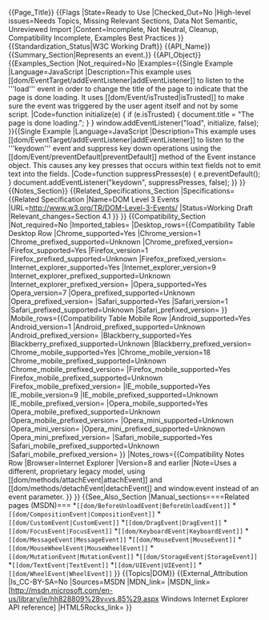 {{Page_Title}}
{{Flags
|State=Ready to Use
|Checked_Out=No
|High-level issues=Needs Topics, Missing Relevant Sections, Data Not Semantic, Unreviewed Import
|Content=Incomplete, Not Neutral, Cleanup, Compatibility Incomplete, Examples Best Practices
}}
{{Standardization_Status|W3C Working Draft}}
{{API_Name}}
{{Summary_Section|Represents an event.}}
{{API_Object}}
{{Examples_Section
|Not_required=No
|Examples={{Single Example
|Language=JavaScript
|Description=This example uses [[dom/EventTarget/addEventListener|addEventListener]] to listen to the '''load''' event in order to change the title of the page to indicate that the page is done loading. It uses [[dom/Event/isTrusted|isTrusted]] to make sure the event was triggered by the user agent itself and not by some script.
|Code=function initialize(e) {
  if (e.isTrusted) {
    document.title = "The page is done loading.";
  }
}
window.addEventListener("load", initialize, false);
}}{{Single Example
|Language=JavaScript
|Description=This example uses [[dom/EventTarget/addEventListener|addEventListener]] to listen to the '''keydown''' event and suppress key down operations using the [[dom/Event/preventDefault|preventDefault]] method of the Event instance object. This causes any key presses that occurs within text fields not to emit text into the fields.
|Code=function suppressPresses(e) {
  e.preventDefault();
}
document.addEventListener("keydown", suppressPresses, false);
}}
}}
{{Notes_Section}}
{{Related_Specifications_Section
|Specifications={{Related Specification
|Name=DOM Level 3 Events
|URL=http://www.w3.org/TR/DOM-Level-3-Events/
|Status=Working Draft
|Relevant_changes=Section 4.1
}}
}}
{{Compatibility_Section
|Not_required=No
|Imported_tables=
|Desktop_rows={{Compatibility Table Desktop Row
|Chrome_supported=Yes
|Chrome_version=1
|Chrome_prefixed_supported=Unknown
|Chrome_prefixed_version=
|Firefox_supported=Yes
|Firefox_version=1
|Firefox_prefixed_supported=Unknown
|Firefox_prefixed_version=
|Internet_explorer_supported=Yes
|Internet_explorer_version=9
|Internet_explorer_prefixed_supported=Unknown
|Internet_explorer_prefixed_version=
|Opera_supported=Yes
|Opera_version=7
|Opera_prefixed_supported=Unknown
|Opera_prefixed_version=
|Safari_supported=Yes
|Safari_version=1
|Safari_prefixed_supported=Unknown
|Safari_prefixed_version=
}}
|Mobile_rows={{Compatibility Table Mobile Row
|Android_supported=Yes
|Android_version=1
|Android_prefixed_supported=Unknown
|Android_prefixed_version=
|Blackberry_supported=Yes
|Blackberry_prefixed_supported=Unknown
|Blackberry_prefixed_version=
|Chrome_mobile_supported=Yes
|Chrome_mobile_version=18
|Chrome_mobile_prefixed_supported=Unknown
|Chrome_mobile_prefixed_version=
|Firefox_mobile_supported=Yes
|Firefox_mobile_prefixed_supported=Unknown
|Firefox_mobile_prefixed_version=
|IE_mobile_supported=Yes
|IE_mobile_version=9
|IE_mobile_prefixed_supported=Unknown
|IE_mobile_prefixed_version=
|Opera_mobile_supported=Yes
|Opera_mobile_prefixed_supported=Unknown
|Opera_mobile_prefixed_version=
|Opera_mini_supported=Unknown
|Opera_mini_version=
|Opera_mini_prefixed_supported=Unknown
|Opera_mini_prefixed_version=
|Safari_mobile_supported=Yes
|Safari_mobile_prefixed_supported=Unknown
|Safari_mobile_prefixed_version=
}}
|Notes_rows={{Compatibility Notes Row
|Browser=Internet Explorer
|Version=8 and earlier
|Note=Uses a different, proprietary legacy model, using [[dom/methods/attachEvent|attachEvent]] and [[dom/methods/detachEvent|detachEvent]] and window.event instead of an event parameter.
}}
}}
{{See_Also_Section
|Manual_sections====Related pages (MSDN)===
*<code>[[dom/BeforeUnloadEvent|BeforeUnloadEvent]]</code>
*<code>[[dom/CompositionEvent|CompositionEvent]]</code>
*<code>[[dom/CustomEvent|CustomEvent]]</code>
*<code>[[dom/DragEvent|DragEvent]]</code>
*<code>[[dom/FocusEvent|FocusEvent]]</code>
*<code>[[dom/KeyboardEvent|KeyboardEvent]]</code>
*<code>[[dom/MessageEvent|MessageEvent]]</code>
*<code>[[dom/MouseEvent|MouseEvent]]</code>
*<code>[[dom/MouseWheelEvent|MouseWheelEvent]]</code>
*<code>[[dom/MutationEvent|MutationEvent]]</code>
*<code>[[dom/StorageEvent|StorageEvent]]</code>
*<code>[[dom/TextEvent|TextEvent]]</code>
*<code>[[dom/UIEvent|UIEvent]]</code>
*<code>[[dom/WheelEvent|WheelEvent]]</code>
}}
{{Topics|DOM}}
{{External_Attribution
|Is_CC-BY-SA=No
|Sources=MSDN
|MDN_link=
|MSDN_link=[http://msdn.microsoft.com/en-us/library/ie/hh828809%28v=vs.85%29.aspx Windows Internet Explorer API reference]
|HTML5Rocks_link=
}}
